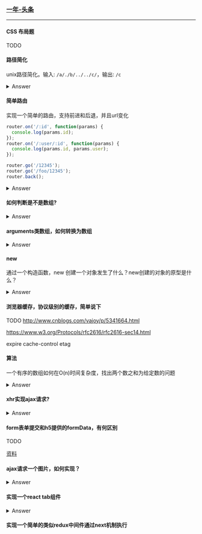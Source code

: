 ### [一年-头条](https://github.com/xuqinggang/blog/blob/master/%E9%9D%A2%E8%AF%95/2018.05.30-%E5%A4%B4%E6%9D%A1.md)

---

#### CSS 布局题

   TODO

#### 路径简化

unix路径简化。输入: `/a/./b/../../c/`，输出: `/c`

<details>
<summary>Answer</summary>

   利用栈实现

   1. split by `'/'`
   2. four type `'.'` `'..'` `''` 'a'
   3. stack
   4. easy because start with '/' `/../../ ==> /`

   ```js
   function simplifyUnixPath(path) {
       const pathArray = path.split('/');
       const usefulPath = [];
       // TODO forEach to for
       pathArray.forEach(src => {
           if (src === '..') {
               usefulPath.pop();
           }
           if (src !== '' && src !== '.' &&  src !== '..') {
               usefulPath.push(src);
           }
       });
       return '/' + usefulPath.join('/');
   }
   ```
</details>

#### 简单路由

实现一个简单的路由，支持前进和后退，并且url变化

```js
router.on('/:id', function(params) {
  console.log(params.id);
});
router.on('/:user/:id', function(params) {
  console.log(params.id, params.user);
});

router.go('/12345');
router.go('/foo/12345');
router.back();
```

<details>
<summary>Answer</summary>

```js
class Router {

  constructor() {
    this.paths = new Set();
    this.handlers = {}; // key: []
    this.history = [];
  }

  _pushPath(path) {
    this.paths.add(path);
  }

  _pushHandlers(path, callback) {
    if (this.handlers[path]) {
      this.handlers[path].push(callback);
    } else {
      this.handlers[path] = [callback];
    }
  }

  _isMatchPathPart(pathPart, realPathPart) {
    if (pathPart.startsWith(':')) return {
      [pathPart.slice(1)]: realPathPart,
    };
    if (pathPart === realPathPart) return true;

    return false;
  }

  _isMatch(path, realPath) {
    const pathArray = this._parsePath(path);
    const realPathArray = this._pathRealPath(realPath);

    if (pathArray.length !== realPathArray.length) {
      return false;
    }

    let params = {};
    let match = true;
    for (let index in pathArray) {
      const _match = this._isMatchPathPart(pathArray[index], realPathArray[index]);
      if (!_match) {
        match = false;
        break;
      }

      if (_match.constructor.name === 'Object') {
        params = Object.assign({}, params, _match);
      }
    }

    return {
      match,
      params,
    };
  }

  _parsePath(path) {
    const _path = this._standardize(path);
    const pathArray = _path.split('/').slice(1, -1);
    return pathArray;
  }

  _pathRealPath(realPath) {
    return this._parsePath(realPath);
  }

  _standardize(path) {
    return path.endsWith('/') ? path : `${path}/`
  }

  on(path, callback) {
    this._pushPath(path);
    this._pushHandlers(path, callback);
  }

  go(realPath, isBack = false) {
    const paths = Array.from(this.paths);

    let matchedPaths = [];
    for (let path of paths) {
      const match = this._isMatch(path, realPath)
      if (match.match) {
        matchedPaths.push({
          path,
          params: match.params,
        });
      }
    }

    matchedPaths.forEach((matchedPath) => {
      const handlers = this.handlers[matchedPath.path];
      handlers.forEach(handler => {
        handler(matchedPath.params);
        if (!isBack) {
          this.history.push(realPath);
        }
      });
    })
  }

  back() {
    const backPath = this.history.pop();
    if (backPath) {
      this.go(backPath, true);
    }
  }
}

const router = new Router();

router.on('/xxx/:id', (params) => {
  console.log('params', params);
})

router.on('/:id', (params) => {
  console.log('params', params);
})

router.go('/foo');
router.go('/foo/zz');
router.back();
router.back();
```

</details>

#### 如何判断是不是数组?

<details>
<summary>Answer</summary>

```js
const myArray = [];

typeof myArray === 'object' && a.slice;

myArray instanceof [];

Object.prototype.toString.call(myArray) === '[object Array]';

Array.isArray(myArray);
```

</details>

#### arguments类数组，如何转换为数组

<details>
<summary>Answer</summary>

```js
Array.prototype.slice.call(arguments)

Array.from(arguments);
```

</details>

#### new

通过一个构造函数，new 创建一个对象发生了什么？new创建的对象的原型是什么？

<details>
<summary>Answer</summary>

```js
function Foo() {
  this.name = 'foo';
};

const f = new Foo();

function Bar() {
  const obj = Object.create(Bar.prototype);
  obj.name = 'bar';
  return obj;
};

const b = Bar();
```

</details>

#### 浏览器缓存，协议级别的缓存，简单说下

TODO
http://www.cnblogs.com/vajoy/p/5341664.html

https://www.w3.org/Protocols/rfc2616/rfc2616-sec14.html

expire cache-control etag

#### 算法

一个有序的数组如何在O(n)时间复杂度，找出两个数之和为给定数的问题

<details>
<summary>Answer</summary>

```js

const myArray = [1, 2, 3, 4, 5, 6, 56, 89, 100];

function findSum(target, arr) {
  if (arr.length <= 1) return false;

  let startIndex = 0;
  let lastIndex = arr.length - 1;
  let flag = false;
  while (startIndex !== lastIndex) {
    const addNum = arr[startIndex] + arr[lastIndex];
    if (addNum === target){
      flag = true;
      break;
    }

    if (addNum > target) {
      lastIndex --;
    }

    if (addNum < target) {
      startIndex ++;
    }
  }

  return flag ? [ arr[startIndex], arr[lastIndex] ] : false;
}

console.log(findSum(62, myArray));
console.log(findSum(62, []));
console.log(findSum(62, [2]));
console.log(findSum(62, [6, 56]));

```

</details>

#### xhr实现ajax请求?

<details>
<summary>Answer</summary>

```js
var http = new XMLHttpRequest();
http.open('GET', '/foo');
http.send();

// or high API onload
http.onreadystatechange = function () {
  console.log(http.readyState);
  console.log(http.status);
  console.log(http.responseText);
}
```

</details>

#### form表单提交和h5提供的formData，有何区别

TODO

[资料](https://www.cnblogs.com/lyr1213/p/6238026.html)

#### ajax请求一个图片，如何实现？

<details>
<summary>Answer</summary>

```js
// https://blog.csdn.net/qq_29287973/article/details/78355558
var xmlhttp;
xmlhttp = new XMLHttpRequest();
xmlhttp.open('GET', 'https://pic.nanguazufang.cn/g3/0c/fa/6c61-eb79-4e50-b9f3-bdf812ef58f645', true);
xmlhttp.responseType = 'blob';
xmlhttp.onload = function() {
    if (this.status == 200) {
        var blob = this.response;
        var img = document.createElement("img");
        img.onload = function(e) {
            window.URL.revokeObjectURL(img.src);
        };
        img.src = window.URL.createObjectURL(blob);
        document.body.appendChild(img);
    }
}
xmlhttp.send();
```

镜像题: 如何使用ajax上传图片(TODO)

```js
// display:none input
<input
    type="file"
    name="file"
    accept="image/gif,image/jpeg,image/jpg,image/png"
    style="display:none"
    multiple="multiple"
    ref="imginput"
    @change="uploadHandler">

```

</details>

#### 实现一个react tab组件

<details>
<summary>Answer</summary>

```js
// https://blog.csdn.net/u013558749/article/details/68231773

class Tabs extends Component {
  constructor(props) {
    super(props);
    this.state = { current: 0 };
  }

  render() {
    const { children } = this.props;
    const { current } = this.state;
    return (
      <ul>
        {
          children.map((element, index) => {
            <li class={current === index && 'item-show'} onClick={ () => this.setState({ current: index }) }>{ element.props.name }</li>
          });
        }
      </ul>
      <ul>
        {
          children.map((element, index) => {
            <li>{ element }</li>
          });
        }
      </ul>
    )
  }

}

```

</details>

#### 实现一个简单的类似redux中间件通过next机制执行
